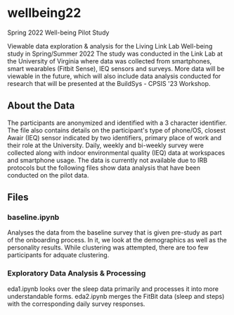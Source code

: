 # wellbeing22
Spring 2022 Well-being Pilot Study

Viewable data exploration &amp; analysis for the Living Link Lab Well-being study in Spring/Summer 2022
The study was conducted in the Link Lab at the University of Virginia where data was collected from smartphones, smart wearables (Fitbit Sense), IEQ sensors and surveys. More data will be viewable in the future, which will also include data analysis conducted for research that will be presented at the BuildSys - CPSIS '23 Workshop.

## About the Data
The participants are anonymized and identified with a 3 character identifier. The file also contains details on the participant's type of phone/OS, closest Awair (IEQ) sensor indicated by two identifiers, primary place of work and their role at the University. Daily, weekly and bi-weekly survey were collected along with indoor environmental quality (IEQ) data at workspaces and smartphone usage. The data is currently not available due to IRB protocols but the following files show data analysis that have been conducted on the pilot data.

## Files

### baseline.ipynb
Analyses the data from the baseline survey that is given pre-study as part of the onboarding process. In it, we look at the demographics as well as the personality results. While clustering was attempted, there are too few participants for adquate clustering.

### Exploratory Data Analysis & Processing
eda1.ipynb looks over the sleep data primarily and processes it into more understandable forms.
eda2.ipynb merges the FitBit data (sleep and steps) with the corresponding daily survey responses.

<!-- 
### Merged_FitbitSurveys.csv
The file contains observed sleep data for each participant. This is merged with their Daily survey responses, however we split the questions based on which day it was about. The daily survey had four questions about their sleep (Q3_1, Q4, Q15 and Q6) the previous night, thus we merged the sleep and those sleep questions on the day that they woke up from the respective sleep cycle. The remaining questions were merged based on the day they went to bed so that we can see if there was anything that day that impacted sleep. Step count was also merged on the day the participants went to bed for the same reason. The question codes in the column names are documented in **daily-questions.csv**. -->

<!-- ### lll_awair
This contains the indoor environmental quality (IEQ) data collected for the participants. The files are organized such that the remote/at-home participants are separated from those that worked in the office. The separation is primarily due to the difference in the sampling frequency, which is approximately 10 seconds for in-office participants and 5 minutes for at-home participants. A smaller sampling frequency can be achieved when the data can be accessed via the sensor's API but because the sensors were installed outside of the University's network, we were unable to access the data via the API. 

### lll_aware
The study used the AWARE Open Source Framework to collect data from smartphones. A great variety of data was collected but due to IRB and to protect the participants, limited information is provided from AWARE. At the moment, we provide screen usage data for each participant. More information about AWARE and documentation can be found [here](https://awareframework.com). -->